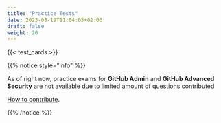 ```yaml
---
title: "Practice Tests"
date: 2023-08-19T11:04:05+02:00
draft: false
weight: 20
---
```


{{< test_cards >}}

{{% notice style="info" %}}

As of right now, practice exams for **GitHub Admin** and **GitHub Advanced Security** are not available due to limited amount of questions contributed 

[How to contribute](https://github.com/FidelusAleksander/githubcertified/blob/master/CONTRIBUTING.md). 

{{% /notice %}}
